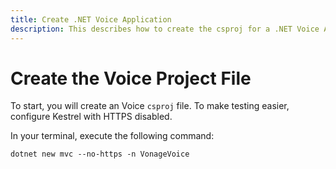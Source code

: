 ```yaml
---
title: Create .NET Voice Application
description: This describes how to create the csproj for a .NET Voice Application.
---
```


# Create the Voice Project File

To start, you will create an Voice `csproj` file. To make testing easier, configure Kestrel with HTTPS disabled.

In your terminal, execute the following command:

```shell
dotnet new mvc --no-https -n VonageVoice
```
